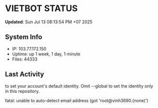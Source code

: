 # VIETBOT STATUS
**Updated**: Sun Jul 13 08:13:54 PM +07 2025

## System Info
- IP: 103.77.172.150
- Uptime: up 1 week, 1 day, 1 minute
- Files: 44333

## Last Activity

to set your account's default identity.
Omit --global to set the identity only in this repository.

fatal: unable to auto-detect email address (got 'root@vinh3690.(none)')
